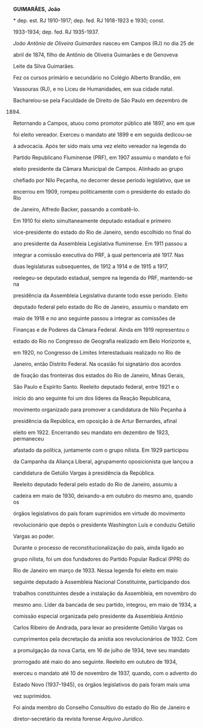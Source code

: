 **GUIMARÃES,** **João**



\* dep. est. RJ 1910-1917; dep. fed. RJ 1918-1923 e 1930; const.

1933-1934; dep. fed. RJ 1935-1937.



*João Antônio de Oliveira Guimarães* nasceu em Campos (RJ) no dia 25 de

abril de 1874, filho de Antônio de Oliveira Guimarães e de Genoveva

Leite da Silva Guimarães.



Fez os cursos primário e secundário no Colégio Alberto Brandão, em

Vassouras (RJ), e no Liceu de Humanidades, em sua cidade natal.

Bacharelou-se pela Faculdade de Direito de São Paulo em dezembro de

1894.



Retornando a Campos, atuou como promotor público até 1897, ano em que

foi eleito vereador. Exerceu o mandato até 1899 e em seguida dedicou-se

à advocacia. Após ter sido mais uma vez eleito vereador na legenda do

Partido Republicano Fluminense (PRF), em 1907 assumiu o mandato e foi

eleito presidente da Câmara Municipal de Campos. Alinhado ao grupo

chefiado por Nilo Peçanha, no decorrer desse período legislativo, que se

encerrou em 1909, rompeu politicamente com o presidente do estado do Rio

de Janeiro, Alfredo Backer, passando a combatê-lo.



Em 1910 foi eleito simultaneamente deputado estadual e primeiro

vice-presidente do estado do Rio de Janeiro, sendo escolhido no final do

ano presidente da Assembleia Legislativa fluminense. Em 1911 passou a

integrar a comissão executiva do PRF, à qual pertenceria até 1917. Nas

duas legislaturas subsequentes, de 1912 a 1914 e de 1915 a 1917,

reelegeu-se deputado estadual, sempre na legenda do PRF, mantendo-se na

presidência da Assembleia Legislativa durante todo esse período. Eleito

deputado federal pelo estado do Rio de Janeiro, assumiu o mandato em

maio de 1918 e no ano seguinte passou a integrar as comissões de

Finanças e de Poderes da Câmara Federal. Ainda em 1919 representou o

estado do Rio no Congresso de Geografia realizado em Belo Horizonte e,

em 1920, no Congresso de Limites Interestaduais realizado no Rio de

Janeiro, então Distrito Federal. Na ocasião foi signatário dos acordos

de fixação das fronteiras dos estados do Rio de Janeiro, Minas Gerais,

São Paulo e Espírito Santo. Reeleito deputado federal, entre 1921 e o

início do ano seguinte foi um dos líderes da Reação Republicana,

movimento organizado para promover a candidatura de Nilo Peçanha à

presidência da República, em oposição à de Artur Bernardes, afinal

eleito em 1922. Encerrando seu mandato em dezembro de 1923, permaneceu

afastado da política, juntamente com o grupo nilista. Em 1929 participou

da Campanha da Aliança Liberal, agrupamento oposicionista que lançou a

candidatura de Getúlio Vargas à presidência da República.



Reeleito deputado federal pelo estado do Rio de Janeiro, assumiu a

cadeira em maio de 1930, deixando-a em outubro do mesmo ano, quando os

órgãos legislativos do país foram suprimidos em virtude do movimento

revolucionário que depôs o presidente Washington Luís e conduziu Getúlio

Vargas ao poder.



Durante o processo de reconstitucionalização do país, ainda ligado ao

grupo nilista, foi um dos fundadores do Partido Popular Radical (PPR) do

Rio de Janeiro em março de 1933. Nessa legenda foi eleito em maio

seguinte deputado à Assembleia Nacional Constituinte, participando dos

trabalhos constituintes desde a instalação da Assembleia, em novembro do

mesmo ano. Líder da bancada de seu partido, integrou, em maio de 1934, a

comissão especial organizada pelo presidente da Assembleia Antônio

Carlos Ribeiro de Andrada, para levar ao presidente Getúlio Vargas os

cumprimentos pela decretação da anistia aos revolucionários de 1932. Com

a promulgação da nova Carta, em 16 de julho de 1934, teve seu mandato

prorrogado até maio do ano seguinte. Reeleito em outubro de 1934,

exerceu o mandato até 10 de novembro de 1937, quando, com o advento do

Estado Novo (1937-1945), os órgãos legislativos do país foram mais uma

vez suprimidos.



Foi ainda membro do Conselho Consultivo do estado do Rio de Janeiro e

diretor-secretário da revista forense *Arquivo Jurídico*.



